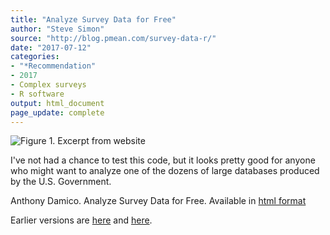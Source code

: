 ```yaml
---
title: "Analyze Survey Data for Free"
author: "Steve Simon"
source: "http://blog.pmean.com/survey-data-r/"
date: "2017-07-12"
categories:
- "*Recommendation"
- 2017
- Complex surveys
- R software
output: html_document
page_update: complete
---
```


![Figure 1. Excerpt from website](http://www.pmean.com/new-images/17/survey-data-r01.png)

<div class="notes">

I've not had a chance to test this code, but it looks pretty good for anyone who might want to analyze one of the dozens of large databases produced by the U.S. Government.

Anthony Damico. Analyze Survey Data for Free. Available in [html format][dam1]


[dam1]: http://www.asdfree.com/

</div>
 
Earlier versions are [here][sim1] and [here][sim2].
 
[sim1]: http://blog.pmean.com/survey-data-r/
[sim2]: http://new.pmean.com/survey-data-r/
 
